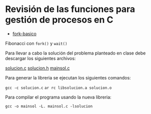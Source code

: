 # Revisión de las funciones para gestión de procesos en C

* [fork-basico](fork-basico.c)

Fibonacci con `fork()` y `wait()`

Para llevar a cabo la solución del problema planteado en clase debe descargar los siguientes archivos:

[solucion.c](solucion.c)
[solucion.h](solucion.h)
[mainsol.c](mainsol.c)

Para generar la libreria se ejecutan los siguientes comandos:

`gcc -c solucion.c`
`ar rc libsolucion.a solucion.o`

Para compilar el programa usando la nueva libreria:

`gcc -o mainsol -L. mainsol.c -lsolucion`
